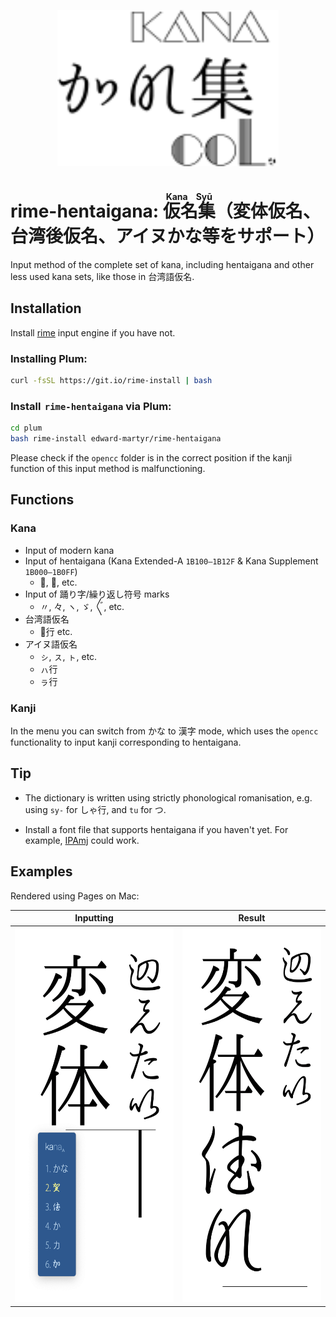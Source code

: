 <p align="center"><img src="./images/logo.svg?sanitize=true"  height="250"/></p> 

# rime-hentaigana: <ruby>仮名集<rt>Kana Syū</ruby>（変体仮名、台湾後仮名、アイヌかな等をサポート）

Input method of the complete set of kana, including hentaigana and other less used kana sets, like those in 台湾語仮名. 

## Installation

Install [rime](https://rime.im/) input engine if you have not. 

### Installing Plum:

```bash
curl -fsSL https://git.io/rime-install | bash
```

### Install  `rime-hentaigana` via Plum:

```bash
cd plum
bash rime-install edward-martyr/rime-hentaigana
```

Please check if the `opencc` folder is in the correct position if the kanji function of this input method is malfunctioning. 

## Functions

### Kana

- Input of modern kana
- Input of hentaigana (Kana Extended-A `1B100–1B12F` & Kana Supplement `1B000–1B0FF`)
  - 𛀀, 𛀄, etc. 
- Input of 踊り字/繰り返し符号 marks
  - 〃, 々, ヽ, ゞ, 〴〵, etc. 
- 台湾語仮名
  - パ̣行 etc. 
- アイヌ語仮名
  - ㇱ, ㇲ, ㇳ, etc. 
  - ㇵ行
  - ㇻ行

### Kanji

In the menu you can switch from かな to 漢字 mode, which uses the `opencc` functionality to input kanji corresponding to hentaigana. 

## Tip

- The dictionary is written using strictly phonological romanisation, e.g. using `sy-` for しゃ行, and `tu` for つ. 

- Install a font file that supports hentaigana if you haven't yet. For example, [IPAmj](https://mojikiban.ipa.go.jp/1300.html) could work. 

## Examples

Rendered using Pages on Mac:

| Inputting                                        | Result                                        |
| ------------------------------------------------ | --------------------------------------------- |
| <img src="./images/inputting.png" height="600"/> | <img src="./images/result.png" height="600"/> |

